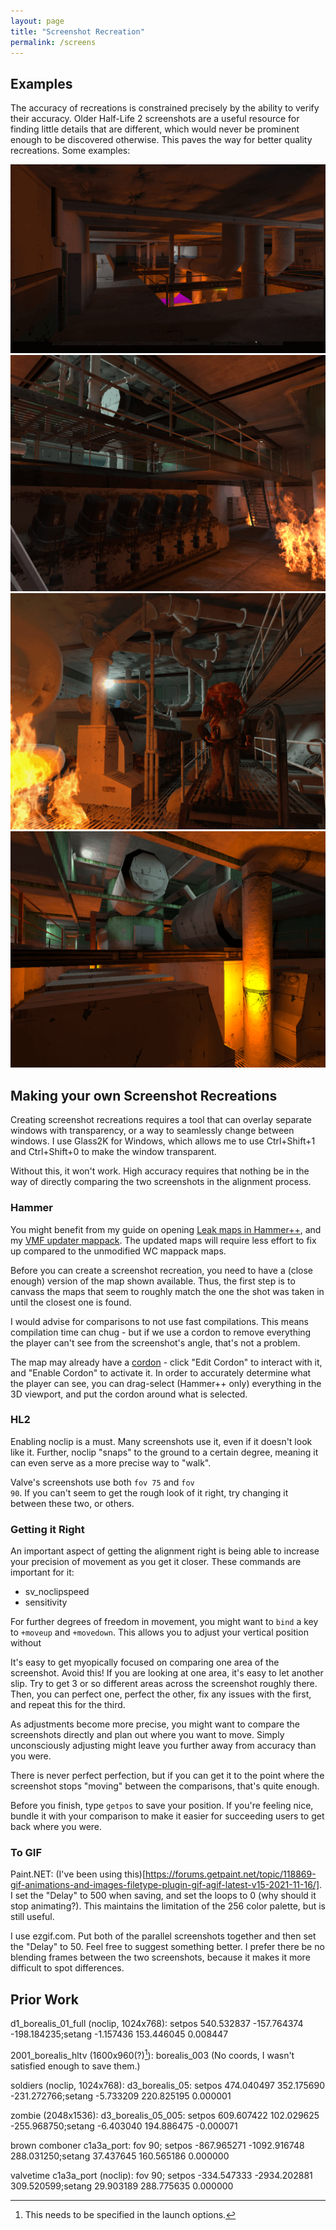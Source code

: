 ```yaml
---
layout: page
title: "Screenshot Recreation"
permalink: /screens
---
```


## Examples

The accuracy of recreations is constrained precisely by the ability to verify their accuracy. Older Half-Life 2 screenshots are a useful resource for finding little details that are different, which would never be prominent enough to be discovered otherwise. This paves the way for better quality recreations. Some examples:

![](assets/hltv.gif)
![](assets/soldiers2.gif)
![](assets/zombie.gif)
![](assets/borealis_01_full.gif)

## Making your own Screenshot Recreations

Creating screenshot recreations requires a tool that can overlay separate windows with transparency, or a way to seamlessly change between windows. I use Glass2K for Windows, which allows me to use Ctrl+Shift+1 and Ctrl+Shift+0 to make the window transparent.

Without this, it won't work. High accuracy requires that nothing be in the way of directly comparing the two screenshots in the alignment process.

### Hammer

You might benefit from my guide on opening [Leak maps in Hammer++](https://hl2-beta.ru/index.php?topic=29375.0), and my [VMF updater mappack](https://drive.google.com/file/d/1K2g9dOyZ3vfHuxG3NifWzpw6oxlNP9-S/view?usp=sharing). The updated maps will require less effort to fix up compared to the unmodified WC mappack maps. 

Before you can create a screenshot recreation, you need to have a (close enough) version of the map shown available. Thus, the first step is to canvass the maps that seem to roughly match the one the shot was taken in until the closest one is found.

I would advise for comparisons to not use fast compilations. This means compilation time can chug - but if we use a cordon to remove everything the player can't see from the screenshot's angle, that's not a problem. 

The map may already have a [cordon](https://developer.valvesoftware.com/wiki/Hammer_Cordon_Usage) - click "Edit Cordon" to interact with it, and "Enable Cordon" to activate it. In order to accurately determine what the player can see, you can drag-select (Hammer++ only) everything in the 3D viewport, and put the cordon around what is selected.

### HL2

Enabling noclip is a must. Many screenshots use it, even if it doesn't look like it. Further, noclip "snaps" to the ground to a certain degree, meaning it can even serve as a more precise way to "walk". 

Valve's screenshots use both <code>fov 75</code> and <code>fov 90</code>. If you can't seem to get the rough look of it right, try changing it between these two, or others. 

### Getting it Right

An important aspect of getting the alignment right is being able to increase your precision of movement as you get it closer. These commands are important for it:

* sv_noclipspeed
* sensitivity

For further degrees of freedom in movement, you might want to <code>bind</code> a key to <code>+moveup</code> and <code>+movedown</code>. This allows you to adjust your vertical position without 

It's easy to get myopically focused on comparing one area of the screenshot. Avoid this! If you are looking at one area, it's easy to let another slip. Try to get 3 or so different areas across the screenshot roughly there. Then, you can perfect one, perfect the other, fix any issues with the first, and repeat this for the third.

As adjustments become more precise, you might want to compare the screenshots directly and plan out where you want to move. Simply unconsciously adjusting might leave you further away from accuracy than you were. 

There is never perfect perfection, but if you can get it to the point where the screenshot stops "moving" between the comparisons, that's quite enough. 

Before you finish, type <code>getpos</code> to save your position. If you're feeling nice, bundle it with your comparison to make it easier for succeeding users to get back where you were. 

### To GIF

Paint.NET: (I've been using this)[https://forums.getpaint.net/topic/118869-gif-animations-and-images-filetype-plugin-gif-agif-latest-v15-2021-11-16/]. I set the "Delay" to 500 when saving, and set the loops to 0 (why should it stop animating?). This maintains the limitation of the 256 color palette, but is still useful.

I use ezgif.com. Put both of the parallel screenshots together and then set the "Delay" to 50. Feel free to suggest something better. I prefer there be no blending frames between the two screenshots, because it makes it more difficult to spot differences.

## Prior Work

d1_borealis_01_full (noclip, 1024x768): setpos 540.532837 -157.764374 -198.184235;setang -1.157436 153.446045 0.008447

2001_borealis_hltv (1600x960(?)[^1]): borealis_003 (No coords, I wasn't satisfied enough to save them.)

soldiers (noclip, 1024x768): d3_borealis_05: setpos 474.040497 352.175690 -231.272766;setang -5.733209 220.825195 0.000001

zombie (2048x1536): d3_borealis_05_005: setpos 609.607422 102.029625 -255.968750;setang -6.403040 194.886475 -0.000071

brown comboner c1a3a_port: fov 90; setpos -867.965271 -1092.916748 288.031250;setang 37.437645 160.565186 0.000000

valvetime c1a3a_port (noclip): fov 90; setpos -334.547333 -2934.202881 309.520599;setang 29.903189 288.775635 0.000000

[^1]: This needs to be specified in the launch options.
